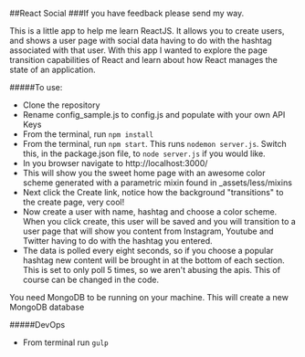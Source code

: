 ##React Social 
###If you have feedback please send my way.

This is a little app to help me learn ReactJS.  It allows you to create users, and shows a user page with social data having to do with the hashtag associated with that user.  With this app I wanted to explore the page transition capabilities of React and learn about how React manages the state of an application.

#####To use:
* Clone the repository
* Rename config_sample.js to config.js and populate with your own API Keys
* From the terminal, run `npm install`
* From the terminal, run `npm start`. This runs `nodemon server.js`. Switch this, in the package.json file, to `node server.js` if you would like.
* In you browser navigate to http://localhost:3000/
* This will show you the sweet home page with an awesome color scheme generated with a parametric mixin found in _assets/less/mixins
* Next click the Create link, notice how the background "transitions" to the create page, very cool!
* Now create a user with name, hashtag and choose a color scheme.  When you click create, this user will be saved and you will transition to a user page that will show you content from Instagram, Youtube and Twitter having to do with the hashtag you entered.
* The data is polled every eight seconds, so if you choose a popular hashtag new content will be brought in at the bottom of each section.  This is set to only poll 5 times, so we aren't abusing the apis.  This of course can be changed in the code.

You need MongoDB to be running on your machine. This will create a new MongoDB database

#####DevOps
* From terminal run `gulp`
